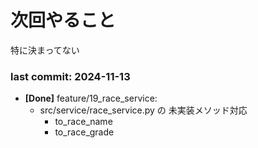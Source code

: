 # 次回やること
特に決まってない

### last commit: 2024-11-13
- **[Done]** feature/19_race_service:
  - src/service/race_service.py の 未実装メソッド対応
    - to_race_name
    - to_race_grade
